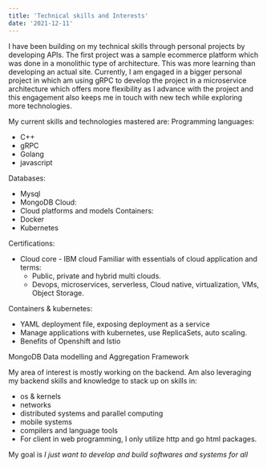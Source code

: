 ```yaml
---
title: 'Technical skills and Interests'
date: '2021-12-11'
---
```


I have been building on my technical skills through personal projects by developing APIs. The first project was a sample ecommerce platform which was done in a monolithic type of architecture. This was more learning than developing an actual site. Currently, I am engaged in a bigger personal project in which am using gRPC to develop the project in a microservice architecture which offers more flexibility as I advance with the project and this engagement also keeps me in touch with new tech while exploring more technologies.

My current skills and technologies mastered are:
 Programming languages:
 - C++
 - gRPC
 - Golang
 - javascript

 Databases:
 - Mysql
 - MongoDB 
 Cloud:
 - Cloud platforms and models
 Containers:
 - Docker
 - Kubernetes
 
 Certifications:
 - Cloud core - IBM cloud
   Familiar with essentials of cloud application and terms:
   - Public, private and hybrid multi clouds.
   - Devops, microservices, serverless, Cloud native, virtualization, VMs, Object Storage.

 Containers & kubernetes:
   - YAML deployment file, exposing deployment as a service
   - Manage applications with kubernetes, use ReplicaSets, auto scaling.
   - Benefits of Openshift and Istio

 MongoDB Data modelling and Aggregation Framework

 My area of interest is mostly working on the backend. Am also leveraging my backend skills and knowledge to stack up on skills in:

 - os & kernels
 - networks
 - distributed systems and parallel computing
 - mobile systems
 - compilers and language tools
 - For client in web programming, I only utilize http and go html packages.

 My goal is *I just want to develop and build softwares and systems for all*

